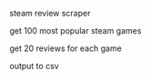 steam review scraper

get 100 most popular steam games

get 20 reviews for each game

output to csv
